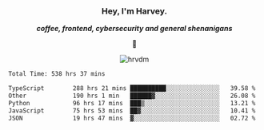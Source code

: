<div align="center">
    <h3> Hey, I'm Harvey.</h3>
    <p><i><b>coffee, frontend, cybersecurity and general shenanigans</b></i></p>
    <p>👻</p>
</div>

<p align="center">  <img src="https://komarev.com/ghpvc/?username=hrvdm&label=Views&color=252733&style=for-the-badge" alt="hrvdm" /> </p>

<!--START_SECTION:waka-->

```txt
Total Time: 538 hrs 37 mins

TypeScript        288 hrs 21 mins ██████████░░░░░░░░░░░░░░░   39.58 %
Other             190 hrs 1 min   ██████▓░░░░░░░░░░░░░░░░░░   26.08 %
Python            96 hrs 17 mins  ███▒░░░░░░░░░░░░░░░░░░░░░   13.21 %
JavaScript        75 hrs 53 mins  ██▓░░░░░░░░░░░░░░░░░░░░░░   10.41 %
JSON              19 hrs 47 mins  ▓░░░░░░░░░░░░░░░░░░░░░░░░   02.72 %
```

<!--END_SECTION:waka-->
